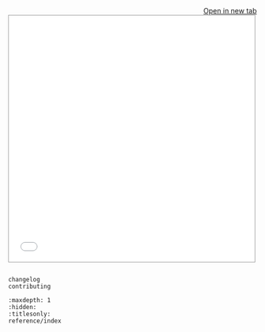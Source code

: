 <a href="./_static/lab/index.html?path=_index.ipynb" target="_blank" style="float: right;">
    <i class="fa-solid fa-external-link"></i>
    Open in new tab
</a>

<iframe
    src="./_static/lab/index.html?path=_index.ipynb"
    style="width: 99%; border: solid 1px #999; height: 500px"
></iframe>

```{include} ../README.md

```

```{toctree}
changelog
contributing
```

```{toctree}
:maxdepth: 1
:hidden:
:titlesonly:
reference/index
```
